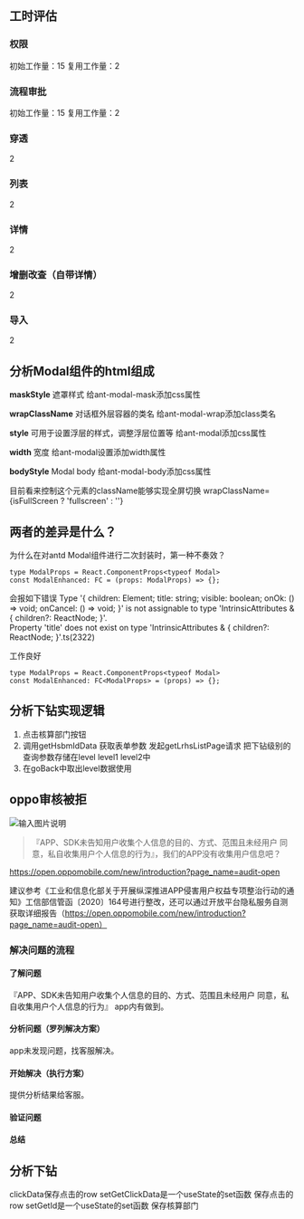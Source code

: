 
## 工时评估

### 权限
初始工作量：15
复用工作量：2

### 流程审批
初始工作量：15
复用工作量：2

### 穿透
2

### 列表
2

### 详情
2

### 增删改查（自带详情）
2

### 导入
2


## 分析Modal组件的html组成
**maskStyle**
遮罩样式
给ant-modal-mask添加css属性

**wrapClassName**
对话框外层容器的类名
给ant-modal-wrap添加class类名

**style**
可用于设置浮层的样式，调整浮层位置等
给ant-modal添加css属性

**width**
宽度
给ant-modal设置添加width属性

**bodyStyle**
Modal body
给ant-modal-body添加css属性

目前看来控制这个元素的className能够实现全屏切换
wrapClassName={isFullScreen ? 'fullscreen' : ''}

## 两者的差异是什么？
为什么在对antd Modal组件进行二次封装时，第一种不奏效？
```tsx
type ModalProps = React.ComponentProps<typeof Modal>
const ModalEnhanced: FC = (props: ModalProps) => {};
```
会报如下错误
Type '{ children: Element; title: string; visible: boolean; onOk: () => void; onCancel: () => void; }' is not assignable to type 'IntrinsicAttributes & { children?: ReactNode; }'.  
Property 'title' does not exist on type 'IntrinsicAttributes & { children?: ReactNode; }'.ts(2322)

工作良好
```
type ModalProps = React.ComponentProps<typeof Modal>
const ModalEnhanced: FC<ModalProps> = (props) => {};
```
## 分析下钻实现逻辑
1. 点击核算部门按钮
2. 调用getHsbmIdData
	获取表单参数
	发起getLrhsListPage请求
	把下钻级别的查询参数存储在level level1 level2中
3. 在goBack中取出level数据使用
	
## oppo审核被拒



![输入图片说明](/imgs/2024-03-18/DtGTcx1bvIolRARX.png)

>『APP、SDK未告知用户收集个人信息的目的、方式、范围且未经用户 同意，私自收集用户个人信息的行为』，我们的APP没有收集用户信息吧？

https://open.oppomobile.com/new/introduction?page_name=audit-open

建议参考《工业和信息化部关于开展纵深推进APP侵害用户权益专项整治行动的通知》工信部信管函〔2020〕164号进行整改，还可以通过开放平台隐私服务自测获取详细报告（https://open.oppomobile.com/new/introduction?page_name=audit-open）


### 解决问题的流程

#### 了解问题
『APP、SDK未告知用户收集个人信息的目的、方式、范围且未经用户 同意，私自收集用户个人信息的行为』
app内有做到。

#### 分析问题（罗列解决方案）
app未发现问题，找客服解决。

#### 开始解决（执行方案）
提供分析结果给客服。

#### 验证问题

#### 总结


## 分析下钻
clickData保存点击的row
setGetClickData是一个useState的set函数 保存点击的row
setGetId是一个useState的set函数 保存核算部门
<!--stackedit_data:
eyJoaXN0b3J5IjpbMTkxODAwMDcwMCwtMTkzMzg3NjQxMywtMz
U4NjE2NTM0LC03NjU1MDc4MTcsLTEzNjEyNDgyMTcsMTE4MDEz
NjcyLC01MTk4NzIxNzUsLTQzNTQ5MTQ2MCwzNDY3MjIxNTUsMT
YwNDIwODc1MywtMTk5NzAwMDYyMywtNjc4OTk4NjAxLC0xNTQz
OTI3OTEsLTEzMTU1OTU0NTQsLTI0MDc2NTYyOCwtNDc4MjkwNz
cwLDE4ODg5NjIyNjgsODAzOTAzMDkwLDE5NjY4MzU5ODUsLTMx
OTI2NDIyN119
-->